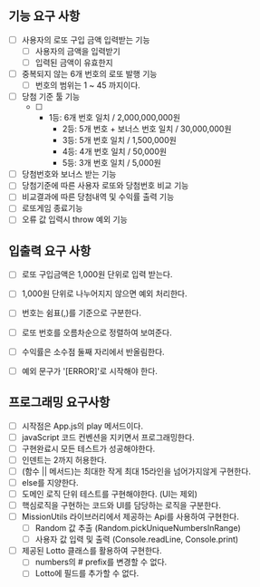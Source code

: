 ## 기능 요구 사항 

- [ ] 사용자의 로또 구입 금액 입력받는 기능 
    - [ ] 사용자의 금액을 입력받기
    - [ ] 입력된 금액이 유효한지 
- [ ] 중복되지 않는 6개 번호의 로또 발행 기능 
    - [ ] 번호의 범위는 1 ~ 45 까지이다.
- [ ] 당첨 기준 툴 기능 
    - [ ]   - 1등: 6개 번호 일치 / 2,000,000,000원
            - 2등: 5개 번호 + 보너스 번호 일치 / 30,000,000원
            - 3등: 5개 번호 일치 / 1,500,000원
            - 4등: 4개 번호 일치 / 50,000원
            - 5등: 3개 번호 일치 / 5,000원 
- [ ] 당첨번호와 보너스 받는 기능 
- [ ] 당첨기준에 따른 사용자 로또와 당첨번호 비교 기능 
- [ ] 비교결과에 따른 당첨내역 및 수익률 출력 기능 
- [ ] 로또게임 종료기능 
- [ ] 오류 값 입력시 throw 예외 기능 

## 입출력 요구 사항 
- [ ] 로또 구입금액은 1,000원 단위로 입력 받는다. 
- [ ] 1,000원 단위로 나누어지지 않으면 예외 처리한다.
- [ ] 번호는 쉼표(,)를 기준으로 구분한다.
- [ ] 로또 번호를 오름차순으로 정렬하여 보여준다.
- [ ] 수익률은 소수점 둘째 자리에서 반올림한다.
- [ ] 예외 문구가 '[ERROR]'로 시작해야 한다.


## 프로그래밍 요구사항 
- [ ] 시작점은 App.js의 play 메서드이다.
- [ ] javaScript 코드 컨벤션을 지키면서 프로그래밍한다.
- [ ] 구현완료시 모든 테스트가 성공해야한다.
- [ ] 인덴트는 2까지 허용한다.
- [ ] (함수 || 메서드)는 최대한 작게 최대 15라인을 넘어가지않게 구현한다.
- [ ] else를 지양한다.
- [ ] 도메인 로직 단위 테스트를 구현해야한다. (UI는 제외)
- [ ] 핵심로직을 구현하는 코드와 UI를 담당하는 로직을 구분한다.
- [ ] MissionUtils 라이브러리에서 제공하는 Api를 사용하여 구현한다.
    -[ ] Random 값 추출 (Random.pickUniqueNumbersInRange)
    -[ ] 사용자 값 입력 및 출력 (Console.readLine, Console.print)
- [ ] 제공된 Lotto 클래스를 활용하여 구현한다.
    -[ ] numbers의 # prefix를 변경할 수 없다.
    -[ ] Lotto에 필드를 추가할 수 없다.